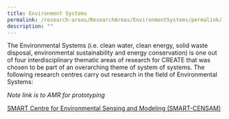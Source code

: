 ```yaml
---
title: Environment Systems
permalink: /research-areas/ResearchAreas/EnvironmentSystems/permalink/
description: ""
---
```

The Environmental Systems (i.e. clean water, clean energy, solid waste disposal, environmental sustainability and energy conservation) is one out of four interdisciplinary thematic areas of research for CREATE that was chosen to be part of an overarching theme of system of systems. The following research centres carry out research in the field of Environmental Systems:

*Note link is to AMR for prototyping*

[SMART Centre for Environmental Sensing and Modeling (SMART-CENSAM)](/AMR/AboutAMR/permalink/)